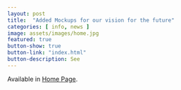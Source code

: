 ```yaml
---
layout: post
title:  "Added Mockups for our vision for the future"
categories: [ info, news ]
image: assets/images/home.jpg
featured: true
button-show: true
button-link: "index.html"
button-description: See
---
```


Available in <a href="{{ site.baseurl }}">Home Page</a>.<br>
